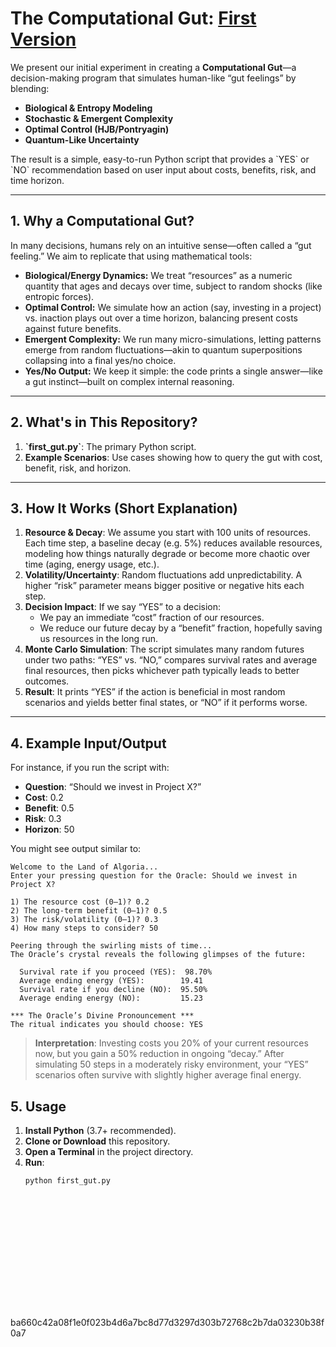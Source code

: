 # The Computational Gut: [First Version](https://blog.wasda.ai/post.html?id=wasd-ai-pursuit-algorithm-2025)

We present our initial experiment in creating a **Computational Gut**—a decision-making program that simulates human-like “gut feelings” by blending:
- **Biological & Entropy Modeling**  
- **Stochastic & Emergent Complexity**  
- **Optimal Control (HJB/Pontryagin)**  
- **Quantum-Like Uncertainty**  

The result is a simple, easy-to-run Python script that provides a \`YES\` or \`NO\` recommendation based on user input about costs, benefits, risk, and time horizon.

---

## 1. Why a Computational Gut?

In many decisions, humans rely on an intuitive sense—often called a “gut feeling.” We aim to replicate that using mathematical tools:

- **Biological/Energy Dynamics:** We treat “resources” as a numeric quantity that ages and decays over time, subject to random shocks (like entropic forces).
- **Optimal Control:** We simulate how an action (say, investing in a project) vs. inaction plays out over a time horizon, balancing present costs against future benefits.
- **Emergent Complexity:** We run many micro-simulations, letting patterns emerge from random fluctuations—akin to quantum superpositions collapsing into a final yes/no choice.
- **Yes/No Output:** We keep it simple: the code prints a single answer—like a gut instinct—built on complex internal reasoning.

---

## 2. What's in This Repository?

1. **\`first_gut.py\`**: The primary Python script.  
2. **Example Scenarios**: Use cases showing how to query the gut with cost, benefit, risk, and horizon.  

---

## 3. How It Works (Short Explanation)

1. **Resource & Decay**: We assume you start with 100 units of resources. Each time step, a baseline decay (e.g. 5%) reduces available resources, modeling how things naturally degrade or become more chaotic over time (aging, energy usage, etc.).  
2. **Volatility/Uncertainty**: Random fluctuations add unpredictability. A higher “risk” parameter means bigger positive or negative hits each step.  
3. **Decision Impact**: If we say “YES” to a decision:
    - We pay an immediate “cost” fraction of our resources.
    - We reduce our future decay by a “benefit” fraction, hopefully saving us resources in the long run.
4. **Monte Carlo Simulation**: The script simulates many random futures under two paths: “YES” vs. “NO,” compares survival rates and average final resources, then picks whichever path typically leads to better outcomes.  
5. **Result**: It prints “YES” if the action is beneficial in most random scenarios and yields better final states, or “NO” if it performs worse.

---

## 4. Example Input/Output

For instance, if you run the script with:
- **Question**: “Should we invest in Project X?”  
- **Cost**: 0.2  
- **Benefit**: 0.5  
- **Risk**: 0.3  
- **Horizon**: 50  

You might see output similar to:

```
Welcome to the Land of Algoria...
Enter your pressing question for the Oracle: Should we invest in Project X?

1) The resource cost (0–1)? 0.2
2) The long-term benefit (0–1)? 0.5
3) The risk/volatility (0–1)? 0.3
4) How many steps to consider? 50

Peering through the swirling mists of time...
The Oracle’s crystal reveals the following glimpses of the future:

  Survival rate if you proceed (YES):  98.70%
  Average ending energy (YES):        19.41
  Survival rate if you decline (NO):  95.50%
  Average ending energy (NO):         15.23

*** The Oracle’s Divine Pronouncement ***
The ritual indicates you should choose: YES
```

> **Interpretation**: Investing costs you 20% of your current resources now, but you gain a 50% reduction in ongoing “decay.” After simulating 50 steps in a moderately risky environment, your “YES” scenarios often survive with slightly higher average final energy.

## 5. Usage

1. **Install Python** (3.7+ recommended).
2. **Clone or Download** this repository.
3. **Open a Terminal** in the project directory.
4. **Run**:
   ```bash
   python first_gut.py
















ba660c42a08f1e0f023b4d6a7bc8d77d3297d303b72768c2b7da03230b38f0a7

